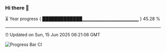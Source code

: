 ### Hi there 👋

⏳ Year progress { █████████████▁▁▁▁▁▁▁▁▁▁▁▁▁▁▁▁▁ } 45.28 %

---

⏰ Updated on Sun, 15 Jun 2025 06:21:06 GMT

![Progress Bar CI](https://github.com/liununu/liununu/workflows/Progress%20Bar%20CI/badge.svg)
